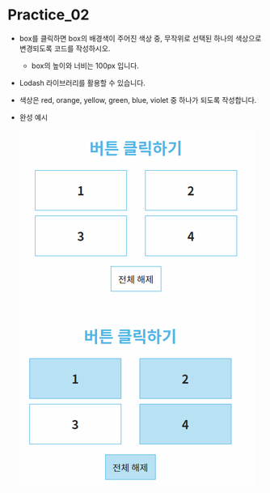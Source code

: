 # Practice_02

- box를 클릭하면 box의 배경색이 주어진 색상 중, 무작위로 선택된 하나의 색상으로 변경되도록 코드를 작성하시오.

  - box의 높이와 너비는 100px 입니다.

- Lodash 라이브러리를 활용할 수 있습니다.

- 색상은 red, orange, yellow, green, blue, violet 중 하나가 되도록 작성합니다.

- 완성 예시

  ![image-20220504175047252](Practice_02.assets/image-20220504175047252.png)
